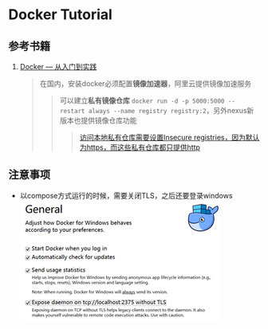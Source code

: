 # Docker Tutorial
## 参考书籍
1. [Docker — 从入门到实践](https://github.com/yeasy/docker_practice)
   > 在国内，安装docker必须配置**镜像加速器**，阿里云提供镜像加速服务
   >> 可以建立**私有镜像仓库** `docker run -d -p 5000:5000 --restart always --name registry registry:2`，另外nexus新版本也提供镜像仓库功能
   >>> [访问本地私有仓库需要设置Insecure registries，因为默认为https，而这些私有仓库都只提供http](_images/docker-config.png)
## 注意事项
* 以compose方式运行的时候，需要关闭TLS，之后还要登录windows
  ![compose](_images/compose.png)

